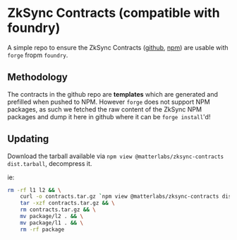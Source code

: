 # ZkSync Contracts (compatible with foundry)
A simple repo to ensure the ZkSync Contracts ([github](https://github.com/matter-labs/era-contracts), [npm](https://www.npmjs.com/package/@matterlabs/zksync-contracts)) are usable with `forge` fropm `foundry`.

## Methodology
The contracts in the github repo are __templates__ which are generated and prefilled when pushed to NPM. However `forge` does not support NPM packages, as such we fetched the raw content of the ZkSync NPM packages and dump it here in github where it can be `forge install`'d!

## Updating
Download the tarball available via `npm view @matterlabs/zksync-contracts dist.tarball`, decompress it.

ie:
```sh
rm -rf l1 l2 && \
    curl -o contracts.tar.gz `npm view @matterlabs/zksync-contracts dist.tarball` && \
    tar -xzf contracts.tar.gz && \
    rm contracts.tar.gz && \
    mv package/l2 . && \
    mv package/l1 . && \
    rm -rf package
```